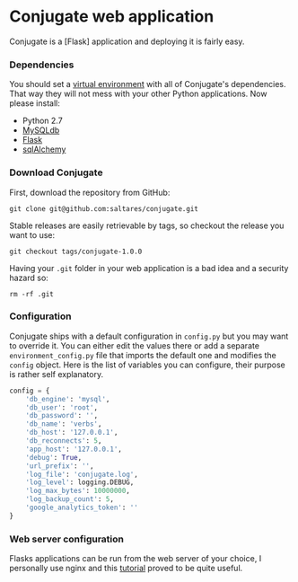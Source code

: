 # Conjugate web application

Conjugate is a [Flask] application and deploying it is fairly easy.

### Dependencies

You should set a [virtual environment](http://docs.python-guide.org/en/latest/dev/virtualenvs/) with all of Conjugate's
dependencies. That way they will not mess with your other Python applications. Now please install:

* Python 2.7
* [MySQLdb](https://pypi.python.org/pypi/MySQL-python)
* [Flask](http://flask.pocoo.org/)
* [sqlAlchemy](http://www.sqlalchemy.org/)

### Download Conjugate

First, download the repository from GitHub:

`git clone git@github.com:saltares/conjugate.git`

Stable releases are easily retrievable by tags, so checkout the release you want to use:

`git checkout tags/conjugate-1.0.0`

Having your `.git` folder in your web application is a bad idea and a security hazard so:

`rm -rf .git`

### Configuration

Conjugate ships with a default configuration in `config.py` but you may want to override it. You can either edit the values
there or add a separate `environment_config.py` file that imports the default one and modifies the `config` object.
Here is the list of variables you can configure, their purpose is rather self explanatory.

```python
config = {
    'db_engine': 'mysql',
    'db_user': 'root',
    'db_password': '',
    'db_name': 'verbs',
    'db_host': '127.0.0.1',
    'db_reconnects': 5,
    'app_host': '127.0.0.1',
    'debug': True,
    'url_prefix': '',
    'log_file': 'conjugate.log',
    'log_level': logging.DEBUG,
    'log_max_bytes': 10000000,
    'log_backup_count': 5,
    'google_analytics_token': ''
}
```

### Web server configuration

Flasks applications can be run from the web server of your choice, I personally use nginx and this
[tutorial](https://www.digitalocean.com/community/tutorials/how-to-serve-flask-applications-with-uwsgi-and-nginx-on-ubuntu-14-04)
proved to be quite useful.